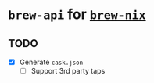 # `brew-api` for [`brew-nix`](https://github.com/BatteredBunny/brew-nix)

## TODO

- [x] Generate `cask.json`
  - [ ] Support 3rd party taps
